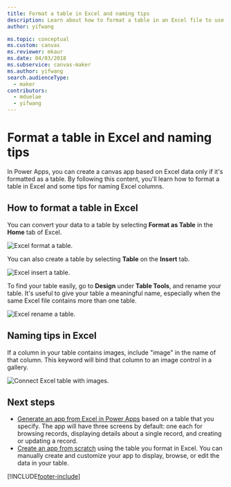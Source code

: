 ```yaml
---
title: Format a table in Excel and naming tips
description: Learn about how to format a table in an Excel file to use the table as the source of data while building a canvas app.
author: yifwang

ms.topic: conceptual
ms.custom: canvas
ms.reviewer: mkaur
ms.date: 04/03/2018
ms.subservice: canvas-maker
ms.author: yifwang
search.audienceType: 
  - maker
contributors:
  - mduelae
  - yifwang
---
```

# Format a table in Excel and naming tips
In Power Apps, you can create a canvas app based on Excel data only if it's formatted as a table. By following this content, you'll learn how to format a table in Excel and some tips for naming Excel columns.

## How to format a table in Excel
You can convert your data to a table by selecting **Format as Table** in the **Home** tab of Excel.

![Excel format a table.](./media/how-to-excel-tips/format-table.png)

You can also create a table by selecting **Table** on the **Insert** tab.

![Excel insert a table.](./media/how-to-excel-tips/insert-table.png)

To find your table easily, go to **Design** under **Table Tools**, and rename your table. It's useful to give your table a meaningful name, especially when the same Excel file contains more than one table.

![Excel rename a table.](./media/how-to-excel-tips/rename-table.png)

## Naming tips in Excel
If a column in your table contains images, include "image" in the name of that column. This keyword will bind that column to an image control in a gallery.

![Connect Excel table with images.](./media/how-to-excel-tips/connect-gallery.png)

## Next steps
* [Generate an app from Excel in Power Apps](get-started-create-from-data.md) based on a table that you specify. The app will have three screens by default: one each for browsing records, displaying details about a single record, and creating or updating a record.
* [Create an app from scratch](get-started-create-from-blank.md) using the table you format in Excel. You can manually create and customize your app to display, browse, or edit the data in your table.


[!INCLUDE[footer-include](../../includes/footer-banner.md)]
